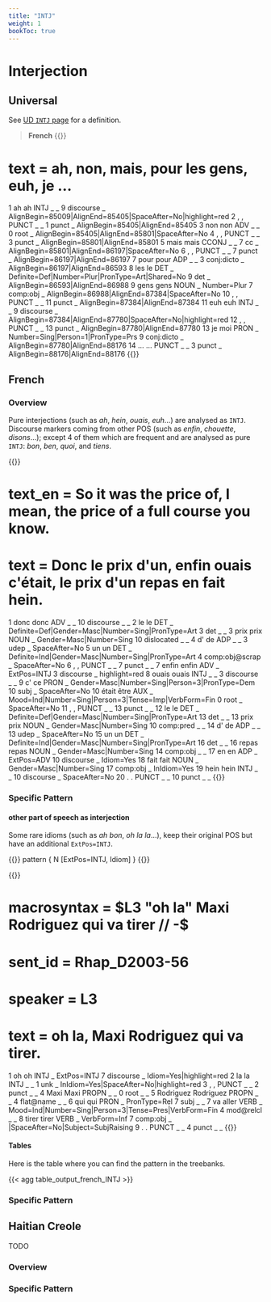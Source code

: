 ```yaml
---
title: "INTJ"
weight: 1
bookToc: true
---
```


# Interjection

## Universal 

See [UD `INTJ` page](https://universaldependencies.org/u/pos/INTJ.html) for a definition.

> **French**
{{<conll>}} 
# text = ah, non, mais, pour les gens, euh, je …
1	ah	ah	INTJ	_	_	9	discourse	_	AlignBegin=85009|AlignEnd=85405|SpaceAfter=No|highlight=red
2	,	,	PUNCT	_	_	1	punct	_	AlignBegin=85405|AlignEnd=85405
3	non	non	ADV	_	_	0	root	_	AlignBegin=85405|AlignEnd=85801|SpaceAfter=No
4	,	,	PUNCT	_	_	3	punct	_	AlignBegin=85801|AlignEnd=85801
5	mais	mais	CCONJ	_	_	7	cc	_	AlignBegin=85801|AlignEnd=86197|SpaceAfter=No
6	,	,	PUNCT	_	_	7	punct	_	AlignBegin=86197|AlignEnd=86197
7	pour	pour	ADP	_	_	3	conj:dicto	_	AlignBegin=86197|AlignEnd=86593
8	les	le	DET	_	Definite=Def|Number=Plur|PronType=Art|Shared=No	9	det	_	AlignBegin=86593|AlignEnd=86988
9	gens	gens	NOUN	_	Number=Plur	7	comp:obj	_	AlignBegin=86988|AlignEnd=87384|SpaceAfter=No
10	,	,	PUNCT	_	_	11	punct	_	AlignBegin=87384|AlignEnd=87384
11	euh	euh	INTJ	_	_	9	discourse	_	AlignBegin=87384|AlignEnd=87780|SpaceAfter=No|highlight=red
12	,	,	PUNCT	_	_	13	punct	_	AlignBegin=87780|AlignEnd=87780
13	je	moi	PRON	_	Number=Sing|Person=1|PronType=Prs	9	conj:dicto	_	AlignBegin=87780|AlignEnd=88176
14	…	…	PUNCT	_	_	3	punct	_	AlignBegin=88176|AlignEnd=88176
{{</conll>}} 

## French

### Overview

Pure interjections (such as *ah*, *hein*, *ouais*, *euh*…) are analysed as `INTJ`.
Discourse markers coming from other POS (such as *enfin*, *chouette*, *disons*…);
except 4 of them which are frequent and are analysed as pure `INTJ`: *bon*, *ben*, *quoi*, and *tiens*.

{{<conll>}} 
# text_en = So it was the price of, I mean, the price of a full course you know.
# text = Donc le prix d'un, enfin ouais c'était, le prix d'un repas en fait hein.
1	donc	donc	ADV	_	_	10	discourse	_	_
2	le	le	DET	_	Definite=Def|Gender=Masc|Number=Sing|PronType=Art	3	det	_	_
3	prix	prix	NOUN	_	Gender=Masc|Number=Sing	10	dislocated	_	_
4	d'	de	ADP	_	_	3	udep	_	SpaceAfter=No
5	un	un	DET	_	Definite=Ind|Gender=Masc|Number=Sing|PronType=Art	4	comp:obj@scrap	_	SpaceAfter=No
6	,	,	PUNCT	_	_	7	punct	_	_
7	enfin	enfin	ADV	_	ExtPos=INTJ	3	discourse	_	highlight=red
8	ouais	ouais	INTJ	_	_	3	discourse	_	_
9	c'	ce	PRON	_	Gender=Masc|Number=Sing|Person=3|PronType=Dem	10	subj	_	SpaceAfter=No
10	était	être	AUX	_	Mood=Ind|Number=Sing|Person=3|Tense=Imp|VerbForm=Fin	0	root	_	SpaceAfter=No
11	,	,	PUNCT	_	_	13	punct	_	_
12	le	le	DET	_	Definite=Def|Gender=Masc|Number=Sing|PronType=Art	13	det	_	_
13	prix	prix	NOUN	_	Gender=Masc|Number=Sing	10	comp:pred	_	_
14	d'	de	ADP	_	_	13	udep	_	SpaceAfter=No
15	un	un	DET	_	Definite=Ind|Gender=Masc|Number=Sing|PronType=Art	16	det	_	_
16	repas	repas	NOUN	_	Gender=Masc|Number=Sing	14	comp:obj	_	_
17	en	en	ADP	_	ExtPos=ADV	10	discourse	_	Idiom=Yes
18	fait	fait	NOUN	_	Gender=Masc|Number=Sing	17	comp:obj	_	InIdiom=Yes
19	hein	hein	INTJ	_	_	10	discourse	_	SpaceAfter=No
20	.	.	PUNCT	_	_	10	punct	_	_
{{</conll>}}

### Specific Pattern

#### other part of speech as interjection  

Some rare idioms (such as *ah bon*, *oh la la*…), keep their original POS but have an additional `ExtPos=INTJ`.

{{<grew>}}
pattern { N [ExtPos=INTJ, Idiom] }
{{</grew>}}

{{<conll>}}
# macrosyntax = $L3 "oh la" Maxi Rodriguez qui va tirer // -$
# sent_id = Rhap_D2003-56
# speaker = L3
# text = oh la, Maxi Rodriguez qui va tirer.
1	oh	oh	INTJ	_	ExtPos=INTJ	7	discourse	_	Idiom=Yes|highlight=red
2	la	la	INTJ	_	_	1	unk	_	InIdiom=Yes|SpaceAfter=No|highlight=red
3	,	,	PUNCT	_	_	2	punct	_	_
4	Maxi	Maxi	PROPN	_	_	0	root	_	_
5	Rodriguez	Rodriguez	PROPN	_	_	4	flat@name	_	_
6	qui	qui	PRON	_	PronType=Rel	7	subj	_	_
7	va	aller	VERB	_	Mood=Ind|Number=Sing|Person=3|Tense=Pres|VerbForm=Fin	4	mod@relcl	_	_
8	tirer	tirer	VERB	_	VerbForm=Inf	7	comp:obj	_	|SpaceAfter=No|Subject=SubjRaising
9	.	.	PUNCT	_	_	4	punct	_	_
{{</conll>}}

#### Tables

Here is the table where you can find the pattern in the treebanks.

{{< agg table_output_french_INTJ >}}
 

### Specific Pattern

## Haitian Creole

TODO
### Overview

### Specific Pattern


